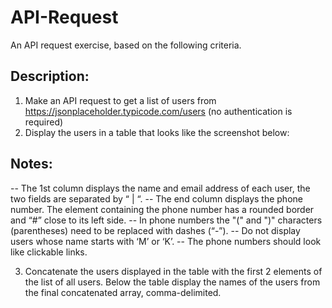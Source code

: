 # API-Request

An API request exercise, based on the following criteria.

## Description:

1. Make an API request to get a list of users from <https://jsonplaceholder.typicode.com/users> (no authentication is required)
2. Display the users in a table that looks like the screenshot below:

## Notes:

-- The 1st column displays the name and email address of each user, the two fields are separated by “ | “.
-- The end column displays the phone number. The element containing the phone number has a rounded border and “#” close to its left side.
-- In phone numbers the "(" and ")" characters (parentheses) need to be replaced with dashes (“-”).
-- Do not display users whose name starts with ‘M’ or ‘K’.
-- The phone numbers should look like clickable links.

3. Concatenate the users displayed in the table with the first 2 elements of the list of all users. Below the table display the names of the users from the final concatenated array, comma-delimited.

